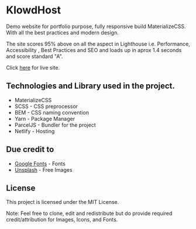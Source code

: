 # KlowdHost

Demo website for portfolio purpose, fully responsive build MaterializeCSS. With all the best practices and modern design.

The site scores 95% above on all the aspect in Lighthouse i.e. Performance, Accessibility , Best Practices and SEO and loads up in aprox 1.4 seconds and score standard "A".

Click [here](https://amazing-ptolemy-fccb31.netlify.com/) for live site.

## Technologies and Library used in the project.

* MaterializeCSS
* SCSS - CSS preprocessor
* BEM - CSS naming convention
* Yarn - Package Manager
* ParcelJS - Bundler for the project
* Netlify - Hosting

## Due credit to

* [Google Fonts](https://fonts.google.com/) - Fonts
* [Unsplash](https://unsplash.com/) - Free Images

## License

This project is licensed under the MIT License.


Note: Feel free to clone, edit and redistribute but do provide required credit/attribution for Images, Icons, and Fonts.
